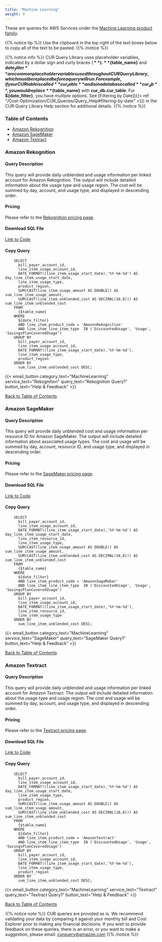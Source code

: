```yaml
---
title: "Machine Learning"
weight: 9
---
```


These are queries for AWS Services under the [Machine Learning product family](https://aws.amazon.com/machine-learning/).  

{{% notice tip %}}
Use the clipboard in the top right of the text boxes below to copy all of the text to be pasted.
{{% /notice %}}

{{% notice info %}}
CUR Query Library uses placeholder variables, indicated by a dollar sign and curly braces (**${  }**). **${table_name}** and **${date_filter}** are common placeholder variables used throughout CUR Query Library, which must be replaced before a query will run. For example, if your CUR table is called **cur_table** and is in a database called **cur_db**, you would replace **${table_name}** with **cur_db.cur_table**. For **${date_filter}**, you have multiple options. See [Filtering by Date]({{< ref "/Cost-Optimization/CUR_Queries/Query_Help#filtering-by-date" >}}) in the CUR Query Library Help section for additional details.
{{% /notice %}}

### Table of Contents
  * [Amazon Rekognition](#amazon-rekognition)
  * [Amazon SageMaker](#amazon-sagemaker)
  * [Amazon Textract](#amazon-textract)

### Amazon Rekognition

#### Query Description
This query will provide daily unblended and usage information per linked account for Amazon Rekognition. The output will include detailed information about the usage type and usage region. The cost will be summed by day, account, and usage type, and displayed in descending order.

#### Pricing
Please refer to the [Rekognition pricing page](https://aws.amazon.com/rekognition/pricing/).

#### Download SQL File
[Link to Code](/Cost/300_CUR_Queries/Code/Machine_Learning/rekognition.sql)

#### Copy Query
```tsql
    SELECT
      bill_payer_account_id,
      line_item_usage_account_id,
      DATE_FORMAT((line_item_usage_start_date),'%Y-%m-%d') AS day_line_item_usage_start_date,
      line_item_usage_type,
      product_region,
      SUM(CAST(line_item_usage_amount AS DOUBLE)) AS sum_line_item_usage_amount,
      SUM(CAST(line_item_unblended_cost AS DECIMAL(16,8))) AS sum_line_item_unblended_cost
    FROM
      {$table_name}
    WHERE
      ${date_filter}
      AND line_item_product_code = 'AmazonRekognition'
      AND line_item_line_item_type  IN ('DiscountedUsage', 'Usage', 'SavingsPlanCoveredUsage')
    GROUP BY
      bill_payer_account_id,
      line_item_usage_account_id,
      DATE_FORMAT((line_item_usage_start_date),'%Y-%m-%d'),
      line_item_usage_type,
      product_region
    ORDER BY
      sum_line_item_unblended_cost DESC;
```

{{< email_button category_text="MachineLearning" service_text="Rekognition" query_text="Rekognition Query1" button_text="Help & Feedback" >}}

[Back to Table of Contents](#table-of-contents)

### Amazon SageMaker

#### Query Description
This query will provide daily unblended cost and usage information per resource ID for Amazon SageMaker. The output will include detailed information about associated usage types. The cost and usage will be summed by day, account, resource ID, and usage type, and displayed in descending order.

#### Pricing
Please refer to the [SageMaker pricing page](https://aws.amazon.com/sagemaker/pricing/).

#### Download SQL File
[Link to Code](/Cost/300_CUR_Queries/Code/Machine_Learning/sagemakerwrid.sql)

#### Copy Query
```tsql
    SELECT
      bill_payer_account_id,
      line_item_usage_account_id,
      DATE_FORMAT((line_item_usage_start_date),'%Y-%m-%d') AS day_line_item_usage_start_date,
      line_item_resource_id,
      line_item_usage_type,
      SUM(CAST(line_item_usage_amount AS DOUBLE)) AS sum_line_item_usage_amount,
      SUM(CAST(line_item_unblended_cost AS DECIMAL(16,8))) AS sum_line_item_unblended_cost
    FROM 
      {$table_name}
    WHERE
      ${date_filter}
      AND line_item_product_code = 'AmazonSageMaker'
      AND line_item_line_item_type  IN ('DiscountedUsage', 'Usage', 'SavingsPlanCoveredUsage')
    GROUP BY
      bill_payer_account_id, 
      line_item_usage_account_id,
      DATE_FORMAT((line_item_usage_start_date),'%Y-%m-%d'),
      line_item_resource_id,
      line_item_usage_type
    ORDER BY
      sum_line_item_unblended_cost DESC;
```
      
  

{{< email_button category_text="MachineLearning" service_text="SageMaker" query_text="SageMaker Query1" button_text="Help & Feedback" >}}

[Back to Table of Contents](#table-of-contents)

### Amazon Textract

#### Query Description
This query will provide daily unblended and usage information per linked account for Amazon Textract. The output will include detailed information about the usage type and usage region. The cost and usage will be summed by day, account, and usage type, and displayed in descending order.

#### Pricing
Please refer to the [Textract pricing page](https://aws.amazon.com/textract/pricing/).

#### Download SQL File
[Link to Code](/Cost/300_CUR_Queries/Code/Machine_Learning/textract.sql)

#### Copy Query
```tsql
    SELECT
      bill_payer_account_id, 
      line_item_usage_account_id,
      DATE_FORMAT((line_item_usage_start_date),'%Y-%m-%d') AS day_line_item_usage_start_date,
      line_item_usage_type,
      product_region,
      SUM(CAST(line_item_usage_amount AS DOUBLE)) AS sum_line_item_usage_amount,
      SUM(CAST(line_item_unblended_cost AS DECIMAL(16,8))) AS sum_line_item_unblended_cost
    FROM
      {$table_name}
    WHERE
      ${date_filter}
      AND line_item_product_code = 'AmazonTextract'
      AND line_item_line_item_type  IN ('DiscountedUsage', 'Usage', 'SavingsPlanCoveredUsage')
    GROUP BY
      bill_payer_account_id,
      line_item_usage_account_id,
      DATE_FORMAT((line_item_usage_start_date),'%Y-%m-%d'),
      line_item_usage_type,
      product_region
    ORDER BY
      sum_line_item_unblended_cost DESC;
```

{{< email_button category_text="MachineLearning" service_text="Textract" query_text="Textract Query1" button_text="Help & Feedback" >}}

[Back to Table of Contents](#table-of-contents)

{{% notice note %}}
CUR queries are provided as is. We recommend validating your data by comparing it against your monthly bill and Cost Explorer prior to making any financial decisions. If you wish to provide feedback on these queries, there is an error, or you want to make a suggestion, please email: curquery@amazon.com
{{% /notice %}}






